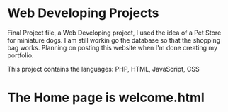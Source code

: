 # Web Developing Projects

Final Project file, a Web Developing project, I used the idea of a Pet Store for miniature dogs. I am still workin go the database so that the shopping bag works. Planning on posting this website when I'm done creating my portfolio. 


This project contains the languages:
PHP, HTML, JavaScript, CSS

# The Home page is welcome.html

